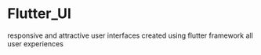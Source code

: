 # Flutter_UI
responsive and attractive user interfaces created using flutter framework
all user experiences